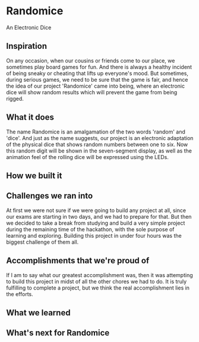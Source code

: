 # Randomice
An Electronic Dice

## Inspiration
On any occasion, when our cousins or friends come to our place, we sometimes play board games for fun. And there is always a healthy incident of being sneaky or cheating that lifts up everyone's mood. But sometimes, during serious games, we need to be sure that the game is fair, and hence the idea of our project 'Randomice' came into being, where an electronic dice will show random results which will prevent the game from being rigged. 

## What it does
The name Randomice is an amalgamation of the two words 'random' and 'dice'. And just as the name suggests, our project is an electronic adaptation of the physical dice that shows random numbers between one to six. Now this random digit will be shown in the seven-segment display, as well as the animation feel of the rolling dice will be expressed using the LEDs. 

## How we built it

## Challenges we ran into
At first we were not sure if we were going to build any project at all, since our exams are starting in 
two days, and we had to prepare for that. But then we decided to take a break from studying and build a very simple project during the remaining time of the hackathon, with the sole purpose of learning and exploring. Building this project in under four hours was the biggest challenge of them all. 

## Accomplishments that we're proud of
If I am to say what our greatest accomplishment was, then it was attempting to build this project in midst of all the other chores we had to do. It is truly fulfilling to complete a project, but we think the real accomplishment lies in the efforts. 

## What we learned


## What's next for Randomice
